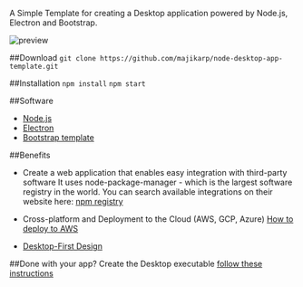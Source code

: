 A Simple Template for creating a Desktop application powered by Node.js, Electron and Bootstrap.

![preview](https://github.com/majikarp/node-desktop-app-template/preview.JPG)

##Download
`git clone https://github.com/majikarp/node-desktop-app-template.git`

##Installation
`npm install`
`npm start`

##Software
- [Node.js](https://nodejs.org/en/)
- [Electron](https://electronjs.org)
- [Bootstrap template](https://github.com/BlackrockDigital/startbootstrap-bare)

##Benefits
- Create a web application that enables easy integration with third-party software
It uses node-package-manager - which is the largest software registry in the world.
You can search available integrations on their website here: [npm registry](https://www.npmjs.com/)

- Cross-platform and Deployment to the Cloud (AWS, GCP, Azure)
[How to deploy to AWS](https://aws.amazon.com/getting-started/projects/deploy-nodejs-web-app/)

- [Desktop-First Design](https://designmodo.com/desktop-first-design-responsive/)

##Done with your app? Create the Desktop executable
[follow these instructions](https://electronjs.org/docs/tutorial/application-distribution)
